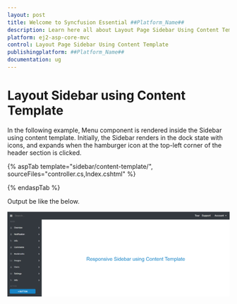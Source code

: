 ```yaml
---
layout: post
title: Welcome to Syncfusion Essential ##Platform_Name##
description: Learn here all about Layout Page Sidebar Using Content Template of Syncfusion Essential ##Platform_Name## widgets based on HTML5 and jQuery.
platform: ej2-asp-core-mvc
control: Layout Page Sidebar Using Content Template
publishingplatform: ##Platform_Name##
documentation: ug
---
```



# Layout Sidebar using Content Template

In the following example, Menu component  is rendered inside the Sidebar using content template. Initially, the Sidebar renders in the dock state with icons, and expands when the hamburger icon at the top-left corner of the header section is clicked.

{% aspTab template="sidebar/content-template/", sourceFiles="controller.cs,Index.cshtml" %}

{% endaspTab %}

Output be like the below.

![Sidebar Sample](../images/content_template.png)
